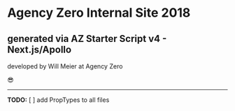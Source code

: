 #  Agency Zero Internal Site 2018 

##  generated via AZ Starter Script v4 - Next.js/Apollo 

developed by Will Meier at Agency Zero 

😎

----------------------------------------------------------------

**TODO:**
[ ] add PropTypes to all files
